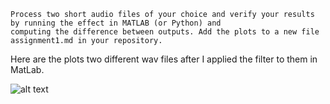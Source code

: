     Process two short audio files of your choice and verify your results by running the effect in MATLAB (or Python) and 
    computing the difference between outputs. Add the plots to a new file assignment1.md in your repository.

Here are the plots two different wav files after I applied the filter to them in MatLab.

![alt text]([https://github.com/[username]/[reponame]/blob/[branch]/image.jpg?raw=true](https://github.com/acharleston6/Assignment-1-CombFilter-Implementation/blob/main/MatLab/wavTester.png)https://github.com/acharleston6/Assignment-1-CombFilter-Implementation/blob/main/MatLab/wavTester.png)
